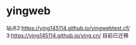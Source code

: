 # yingweb
站点2:https://ying145114.github.io/yingwebtest.cf/
3:https://ying145114.github.io/ying.cn/
目前已迁移
